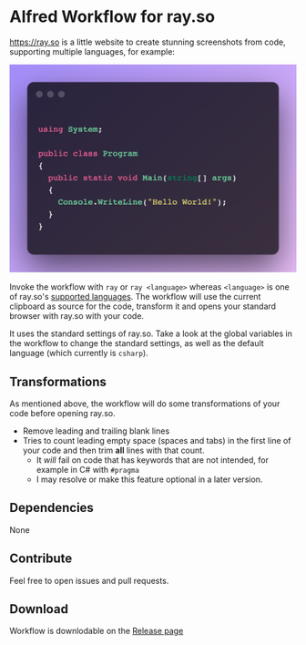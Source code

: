 # Alfred Workflow for ray.so

https://ray.so is a little website to create stunning screenshots from code, supporting multiple languages, for example:

![Example screenshot from ray.so](example.png)

Invoke the workflow with `ray` or `ray <language>` whereas `<language>` is one of ray.so's [supported languages](https://github.com/raycast/script-commands/blob/master/commands/developer-utils/create-image-from-code.sh#L26).
The workflow will use the current clipboard as source for the code, transform it and opens your standard browser with ray.so with your code.

It uses the standard settings of ray.so.
Take a look at the global variables in the workflow to change the standard settings, as well as the default language (which currently is `csharp`).

## Transformations

As mentioned above, the workflow will do some transformations of your code before opening ray.so.

* Remove leading and trailing blank lines
* Tries to count leading empty space (spaces and tabs) in the first line of your code and then trim **all** lines with that count.
	* It _will_ fail on code that has keywords that are not intended, for example in C# with `#pragma`
	* I may resolve or make this feature optional in a later version.

## Dependencies

None

## Contribute

Feel free to open issues and pull requests.

## Download

Workflow is downlodable on the [Release page](https://github.com/boundfoxstudios/alfred-ray-so-workflow/releases)